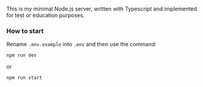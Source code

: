 This is my minimal Node.js server, written with Typescript and implemented for test or education purposes.

### How to start
Rename `.env.example` into `.env` and then use the command:
```
npm run dev
```

or
```
npm run start
```
